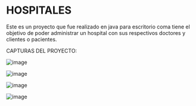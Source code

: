 # HOSPITALES
Este es un proyecto que fue realizado en java para escritorio coma tiene el objetivo de poder administrar un hospital con sus respectivos doctores y clientes o pacientes.


CAPTURAS DEL PROYECTO:

![image](https://user-images.githubusercontent.com/64045193/182501524-5bb7cd2f-2083-48f9-921a-ebb85c7244d9.png)


![image](https://user-images.githubusercontent.com/64045193/182501533-9619cbe3-61e3-472c-b0f9-762826d822b9.png)


![image](https://user-images.githubusercontent.com/64045193/182501551-3f509a6f-7753-4e1d-b5e3-4b03835419e0.png)


![image](https://user-images.githubusercontent.com/64045193/182501594-a3b4835b-34d8-4b8f-98b1-eff27ae756f7.png)
